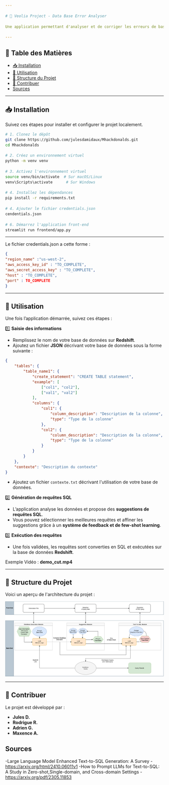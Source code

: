 ```yaml
---

# 🚀 Veolia Project - Data Base Error Analyser  

Une application permettant d'analyser et de corriger les erreurs de bases de données en exploitant un modèle de langage (LLM).  

---
```


## 📌 Table des Matières  

- [📥 Installation](#installation)  
- [🚀 Utilisation](#utilisation)  
- [📂 Structure du Projet](#structure-du-projet)  
- [🤝 Contribuer](#contribuer)
- [Sources](#sources)  

---

## 📥 Installation  

Suivez ces étapes pour installer et configurer le projet localement.  

```bash
# 1. Clonez le dépôt
git clone https://github.com/julesdamidaux/Mhackdonalds.git
cd Mhackdonalds

# 2. Créez un environnement virtuel
python -m venv venv

# 3. Activez l'environnement virtuel
source venv/bin/activate  # Sur macOS/Linux
venv\Scripts\activate      # Sur Windows

# 4. Installez les dépendances
pip install -r requirements.txt

# 4. Ajouter le fichier credentials.json
cendentials.json

# 6. Démarrez l'application front-end
streamlit run frontend/app.py
```

---
Le fichier credentials.json a cette forme :

```json
{
"region_name" :"us-west-2",
"aws_access_key_id" : "TO_COMPLETE",
"aws_secret_access_key" : "TO_COMPLETE",
"host" : "TO_COMPLETE",
"port" : TO_COMPLETE
}
```

---
## 🚀 Utilisation  

Une fois l’application démarrée, suivez ces étapes :  

1️⃣ **Saisie des informations**  
   - Remplissez le nom de votre base de données sur **Redshift**.  
   - Ajoutez un fichier **JSON** décrivant votre base de données sous la forme suivante :  

   ```json
   {
       "tables": {
           "table_name1": {
               "create_statement": "CREATE TABLE statement",
               "example": [
                   ["col1", "col2"],
                   ["val1", "val2"]
               ],
               "columns": {
                   "col1": {
                       "column_description": "Description de la colonne",
                       "type": "Type de la colonne"
                   },
                   "col2": {
                       "column_description": "Description de la colonne",
                       "type": "Type de la colonne"
                   }
               }
           }
       },
       "contexte": "Description du contexte"
   }
   ```
   - Ajoutez un fichier `contexte.txt` décrivant l'utilisation de votre base de données.  

2️⃣ **Génération de requêtes SQL**  
   - L’application analyse les données et propose des **suggestions de requêtes SQL**.  
   - Vous pouvez sélectionner les meilleures requêtes et affiner les suggestions grâce à un **système de feedback et de few-shot learning**.  

3️⃣ **Exécution des requêtes**  
   - Une fois validées, les requêtes sont converties en SQL et exécutées sur la base de données **Redshift**.  

Exemple Vidéo : **demo_cut.mp4**

---

## 📂 Structure du Projet  

Voici un aperçu de l'architecture du projet :  

![Diagramme du projet](hackaton_diagrammev2.drawio.png)  

---

## 🤝 Contribuer  

Le projet est développé par :  
- **Jules D.**  
- **Rodrigue R.**  
- **Adrien G.**  
- **Maxence A.**

## Sources

-Large Language Model Enhanced Text-to-SQL Generation: A Survey
    -https://arxiv.org/html/2410.06011v1
-How to Prompt LLMs for Text-to-SQL: A Study in Zero-shot,Single-domain, and Cross-domain Settings
    - https://arxiv.org/pdf/2305.11853
